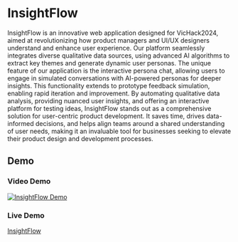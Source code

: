 # InsightFlow

InsightFlow is an innovative web application designed for VicHack2024, aimed at revolutionizing how product managers and UI/UX designers understand and enhance user experience. Our platform seamlessly integrates diverse qualitative data sources, using advanced AI algorithms to extract key themes and generate dynamic user personas. The unique feature of our application is the interactive persona chat, allowing users to engage in simulated conversations with AI-powered personas for deeper insights. This functionality extends to prototype feedback simulation, enabling rapid iteration and improvement. By automating qualitative data analysis, providing nuanced user insights, and offering an interactive platform for testing ideas, InsightFlow stands out as a comprehensive solution for user-centric product development. It saves time, drives data-informed decisions, and helps align teams around a shared understanding of user needs, making it an invaluable tool for businesses seeking to elevate their product design and development processes.

## Demo

### Video Demo

[![InsightFlow Demo](https://img.youtube.com/vi/1Q1Z9Z9Z9Z9/0.jpg)](https://www.youtube.com/watch?v=1Q1Z9Z9Z9Z9)

### Live Demo

[InsightFlow](https://insightflow.herokuapp.com/)
